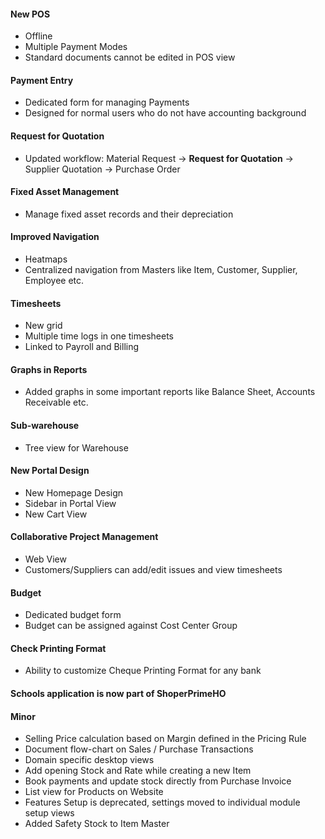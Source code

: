 #### New POS
- Offline
- Multiple Payment Modes
- Standard documents cannot be edited in POS view

#### Payment Entry
- Dedicated form for managing Payments
- Designed for normal users who do not have accounting background

#### Request for Quotation
- Updated workflow: Material Request -> **Request for Quotation** -> Supplier Quotation -> Purchase Order

#### Fixed Asset Management
- Manage fixed asset records and their depreciation

#### Improved Navigation
- Heatmaps
- Centralized navigation from Masters like Item, Customer, Supplier, Employee etc.

#### Timesheets
- New grid
- Multiple time logs in one timesheets
- Linked to Payroll and Billing

#### Graphs in Reports
- Added graphs in some important reports like Balance Sheet, Accounts Receivable etc.

#### Sub-warehouse
- Tree view for Warehouse

#### New Portal Design
- New Homepage Design
- Sidebar in Portal View
- New Cart View

#### Collaborative Project Management
- Web View
- Customers/Suppliers can add/edit issues and view timesheets

#### Budget
- Dedicated budget form
- Budget can be assigned against Cost Center Group

#### Check Printing Format
- Ability to customize Cheque Printing Format for any bank

#### Schools application is now part of ShoperPrimeHO

#### Minor

- Selling Price calculation based on Margin defined in the Pricing Rule
- Document flow-chart on Sales / Purchase Transactions
- Domain specific desktop views
- Add opening Stock and Rate while creating a new Item
- Book payments and update stock directly from Purchase Invoice
- List view for Products on Website
- Features Setup is deprecated, settings moved to individual module setup views
- Added Safety Stock to Item Master
